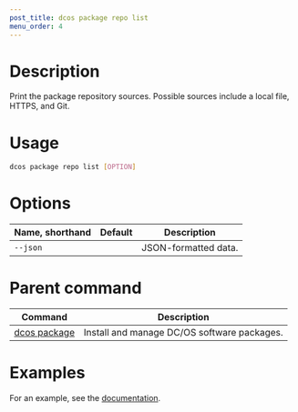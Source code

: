 ```yaml
---
post_title: dcos package repo list
menu_order: 4
---
```


# Description
Print the package repository sources. Possible sources include a local file, HTTPS, and Git.

# Usage

```bash
dcos package repo list [OPTION]
```

# Options

| Name, shorthand | Default | Description |
|---------|-------------|-------------|
| `--json`   |             |  JSON-formatted data. |
        
# Parent command

| Command | Description |
|---------|-------------|
| [dcos package](/docs/1.10/cli/command-reference/dcos-package/)   | Install and manage DC/OS software packages. |

# Examples

For an example, see the [documentation](/docs/1.10/administering-clusters/repo/).